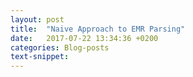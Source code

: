 ```yaml
---
layout: post
title:  "Naive Approach to EMR Parsing"
date:   2017-07-22 13:34:36 +0200
categories: Blog-posts
text-snippet: 
---
```



